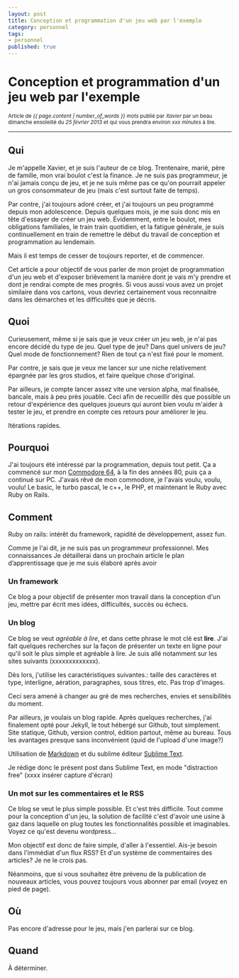 ```yaml
---
layout: post
title: Conception et programmation d'un jeu web par l'exemple
category: personnel
tags:
- personnel
published: true
---
```


<h1 class="text-center">Conception et programmation d'un jeu web par l'exemple</h1>
<p class="muted text-center"><small>Article de <em>{{ page.content | number_of_words }} mots </em>publié par <em>Xavier</em> par un beau dimanche ensoleillé du <em>25 février 2013</em> et qui vous prendra environ <em>xxx minutes</em> à lire. </small></p>
<hr>

## Qui

Je m'appelle Xavier, et je suis l'auteur de ce blog. Trentenaire, marié, père de famille, mon vrai boulot c'est la finance. Je ne suis pas programmeur, je n'ai jamais conçu de jeu, et je ne suis même pas ce qu'on pourrait appeler un gros consommateur de jeu (mais c'est surtout faite de temps).

Par contre, j'ai toujours adoré créer, et j'ai toujours un peu programmé depuis mon adolescence. Depuis quelques mois, je me suis donc mis en tête d'essayer de créer un jeu web. Évidemment, entre le boulot, mes obligations familiales, le train train quotidien, et la fatigue générale, je suis continuellement en train de remettre le début du travail de conception et programmation au lendemain.

Mais il est temps de cesser de toujours reporter, et de commencer.

Cet article a pour objectif de vous parler de mon projet de programmation d'un jeu web et d'exposer brièvement la manière dont je vais m'y prendre et dont je rendrai compte de mes progrès. Si vous aussi vous avez un projet similaire dans vos cartons, vous devriez certainement vous reconnaitre dans les démarches et les difficultés que je décris.

## Quoi
Curieusement, même si je sais que je veux créer un jeu web, je n'ai pas encore décidé du type de jeu. Quel type de jeu? Dans quel univers de jeu? Quel mode de fonctionnement? Rien de tout ça n'est fixé pour le moment.

Par contre, je sais que je veux me lancer sur une niche relativement épargnée par les gros studios, et faire quelque chose d'original.

Par ailleurs, je compte lancer assez vite une version alpha, mal finalisée, bancale, mais à peu près jouable. Ceci afin de recueillir dès que possible un retour d'expérience des quelques joueurs qui auront bien voulu m'aider à tester le jeu, et prendre en compte ces retours pour améliorer le jeu.

Itérations rapides.

## Pourquoi

J'ai toujours été intéressé par la programmation, depuis tout petit. Ça a commencé sur mon [Commodore 64](http://fr.wikipedia.org/wiki/Commodore_64), à la fin des années 80, puis ça a continué sur PC. J'avais rêvé de mon commodore, je l'avais voulu, voulu, voulu!
Le basic, le turbo pascal, le c++, le PHP, et maintenant le Ruby avec Ruby on Rails.


## Comment

Ruby on rails: intérêt du framework, rapidité de développement, assez fun.

Comme je l'ai dit, je ne suis pas un programmeur professionnel. Mes connaissances
Je détaillerai dans un prochain article le plan d’apprentissage que je me suis élaboré après avoir

### Un framework

Ce blog a pour objectif de présenter mon travail dans la conception d'un jeu, mettre par écrit mes idées, difficultés, succès ou échecs.

### Un blog

Ce blog se veut *agréable à lire*, et dans cette phrase le mot clé est **lire**. J'ai fait quelques recherches sur la façon de présenter un texte en ligne pour qu'il soit le plus simple et agréable à lire. Je suis allé notamment sur les sites suivants (xxxxxxxxxxxxx).

Dès lors, j'utilise les caractéristiques suivantes.: taille des caractères et type, interligne, aération, paragraphes, sous titres, etc. Pas trop d'images.

Ceci sera amené à changer au gré de mes recherches, envies et sensibilités du moment.

Par ailleurs, je voulais un blog rapide. Après quelques recherches, j'ai finalement opté pour Jekyll, le tout hébergé sur Github, tout simplement. Site statique, Github, version control, édition partout, même au bureau. Tous les avantages presque sans inconvénient (quid de l'upload d'une image?)

Utilisation de [Markdown](http://daringfireball.net/projects/markdown/basics) et du sublime éditeur [Sublime Text](http://www.sublimetext.com/).

Je rédige donc le présent post dans Sublime Text, en mode "distraction free" (xxxx insérer capture d'écran)

### Un mot sur les commentaires et le RSS

Ce blog se veut le plus simple possible. Et c'est très difficile. Tout comme pour la conception d'un jeu, la solution de facilité c'est d'avoir une usine à gaz dans laquelle on plug toutes les fonctionnalités possible et imaginables. Voyez ce qu'est devenu wordpress...

Mon objectif est donc de faire simple, d'aller à l'essentiel. Ais-je besoin dans l'immédiat d'un flux RSS? Et d'un système de commentaires des articles? Je ne le crois pas.

Néanmoins, que si vous souhaitez être prévenu de la publication de nouveaux articles, vous pouvez toujours vous abonner par email (voyez en pied de page).

## Où

Pas encore d'adresse pour le jeu, mais j'en parlerai sur ce blog.

## Quand

À déterminer.
